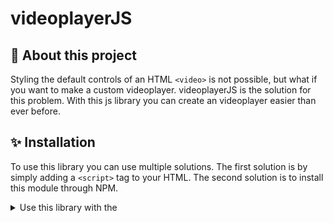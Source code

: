 # videoplayerJS

## 🎥 About this project
Styling the default controls of an HTML `<video>` is not possible, but what if you want to make a custom videoplayer. videoplayerJS is the solution for this problem. With this js library you can create an videoplayer easier than ever before.

## ✨ Installation
To use this library you can use multiple solutions. The first solution is by simply adding a `<script>` tag to your HTML. The second solution is to install this module through NPM.

<details>
  <summary>Use this library with the <script> tag</summary>
    1. First of all add the script tag to your website. The source of this URL should be
    // URL
    2. Now you have to add the `<link>` tag to the `<head>` of your website. The source of this URL should be
    // URL
</details>
<details>
  <summary>Use this library with NPM</summary>
</details>
  

<!-- Making a `<video>` element in HTML is easy. The default controls are able if you add the property `controls` to the video element (`<video controls>`) -->


A javascript library to create front-end video components
